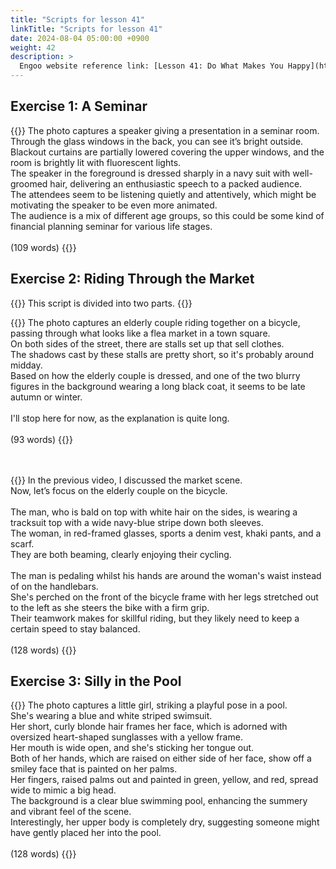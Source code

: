 ```yaml
---
title: "Scripts for lesson 41"
linkTitle: "Scripts for lesson 41"
date: 2024-08-04 05:00:00 +0900
weight: 42
description: >
  Engoo website reference link: [Lesson 41: Do What Makes You Happy](https://engoo.com/app/lessons/describing-pictures-intermediate-describing-pictures-do-what-makes-you-happy/eLy-0k0cEeey1WvKVXzQFA?category_id=P_HriMOnEeifo0O-yMP42w&course_id=ZZasjsOnEeiHZVOMC0VfdA)
---
```


## Exercise 1: A Seminar

{{<card header="**Script**">}}
The photo captures a speaker giving a presentation in a seminar room. <br/>
Through the glass windows in the back, you can see it’s bright outside.<br/>
Blackout curtains are partially lowered covering the upper windows, and the room is brightly lit with fluorescent lights. <br/>
The speaker in the foreground is dressed sharply in a navy suit with well-groomed hair, delivering an enthusiastic speech to a packed audience. <br/>
The attendees seem to be listening quietly and attentively, which might be motivating the speaker to be even more animated.<br/>
The audience is a mix of different age groups, so this could be some kind of financial planning seminar for various life stages.<br/>
<br/>
(109 words)
{{</card>}}


## Exercise 2: Riding Through the Market

{{<alert>}}
This script is divided into two parts.
{{</alert>}}

{{<card header="**1st script**">}}
The photo captures an elderly couple riding together on a bicycle, passing through what looks like a flea market in a town square.<br/>
On both sides of the street, there are stalls set up that sell clothes.<br/>
The shadows cast by these stalls are pretty short, so it's probably around midday.<br/>
Based on how the elderly couple is dressed, and one of the two blurry figures in the background wearing a long black coat, it seems to be late autumn or winter.<br/>
<br/>
I'll stop here for now, as the explanation is quite long.<br/>
<br/>
(93 words)
{{</card>}}

　

{{<card header="**2nd script**">}}
In the previous video, I discussed the market scene. <br/>
Now, let’s focus on the elderly couple on the bicycle.<br/>
<br/>
The man, who is bald on top with white hair on the sides, is wearing a tracksuit top with a wide navy-blue stripe down both sleeves.<br/>
The woman, in red-framed glasses, sports a denim vest, khaki pants, and a scarf.  <br/>
They are both beaming, clearly enjoying their cycling.<br/>
<br/>
The man is pedaling whilst his hands are around the woman's waist instead of on the handlebars.<br/>
She's perched on the front of the bicycle frame with her legs stretched out to the left as she steers the bike with a firm grip.<br/>
Their teamwork makes for skillful riding, but they likely need to keep a certain speed to stay balanced.<br/>
<br/>
(128 words)
{{</card>}}

## Exercise 3: Silly in the Pool

{{<card header="**Script**">}}
The photo captures a little girl, striking a playful pose in a pool. <br/>
She's wearing a blue and white striped swimsuit. <br/>
Her short, curly blonde hair frames her face, which is adorned with oversized heart-shaped sunglasses with a yellow frame. <br/>
Her mouth is wide open, and she's sticking her tongue out. <br/>
Both of her hands, which are raised on either side of her face, show off a smiley face that is painted on her palms.<br/>
Her fingers, raised palms out and painted in green, yellow, and red, spread wide to mimic a big head.<br/>
The background is a clear blue swimming pool, enhancing the summery and vibrant feel of the scene.<br/>
Interestingly, her upper body is completely dry, suggesting someone might have gently placed her into the pool.<br/>
<br/>
(128 words)
{{</card>}}


